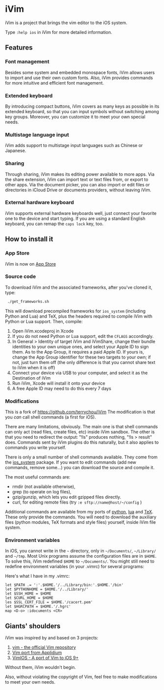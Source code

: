 # iVim

iVim is a project that brings the vim editor to the iOS system.

Type `:help ios` in iVim for more detailed information.

## Features

### Font management

Besides some system and embedded monospace fonts, iVim allows users to import and use their own custom fonts.
Also, iVim provides commands for more intuitive and efficient font management.

### Extended keyboard

By introducing compact buttons, iVim covers as many keys as possible in its extended keyboard, so that you can input symbols without switching among key groups. Moreover, you can customize it to meet your own special needs.

### Multistage language input

iVim adds support to multistage input languages such as Chinese or Japanese. 

### Sharing

Through sharing, iVim makes its editing power available to more apps.
Via the share extension, iVim can import text or text files from, or export to other apps.
Via the document picker, you can also import or edit files or directories in iCloud Drive or documents providers, without leaving iVim.

### External hardware keyboard

iVim supports external hardware keyboards well, just connect your favorite one to the device and start typing. If you are using a standard English keyboard, you can remap the `caps lock` key, too.

## How to install it

### App Store
iVim is now on [App Store](https://itunes.apple.com/us/app/ivim/id1266544660?mt=8)

### Source code
To download iVim and the associated frameworks, after you've cloned it, type:
```bash
 ./get_frameworks.sh
``` 
This will download precompiled frameworks for `ios_system` (including Python and Lua) and TeX, plus the headers required to compile iVim with Python or Lua support. Then, compile: 

1. Open iVim.xcodeproj in Xcode
2. If you do not need Python or Lua support, edit the `CFLAGS` accordingly. 
2. In General > Identity of target iVim and iVimShare, change their bundle identities to your own unique ones, and select your Apple ID to sign them. As to the App Group, it requires a paid Apple ID. If yours is, change the App Group identifier for these two targets to your own; if not, just turn them off (the only difference is that you cannot share text to iVim when it is off)
3. Connect your device via USB to your computer, and select it as the Destination of iVim
4. Run iVim, Xcode will install it onto your device
5. A free Apple ID may need to do this every 7 days

### Modifications

This is a fork of https://github.com/terrychou/iVim
The modification is that you *can* call shell commands (a first for iOS). 

There are many limitations, obviously. The main one is that shell commands can only act (read files, create files, etc) inside iVim sandbox. The other is that you need to redirect the output: "!ls" produces nothing, "!ls > result" does. Commands sent by iVim plugins do this naturally, but it also applies to commands you write yourself.

There is only a small number of shell commands available. They come from the [ios_system](https://github.com/holzschu/ios_system) package. If you want to edit commands (add new commands, remove some...) you can download the source and compile it. 

The most useful commands are: 
- rmdir (not available otherwise), 
- grep (to operate on log files), 
- gzip/gunzip, which lets you edit gzipped files directly. 
- curl, for editing remote files (try `:e sftp://name@host/~/config` )

Additional commands are available from my ports of [python](https://github.com/holzschu/python_ios), [lua](https://github.com/holzschu/lua_ios) and [TeX](https://github.com/holzschu/lib-tex). These only provide the commands. You will need to download the auxiliary files (python modules, TeX formats and style files) yourself, inside iVim file system.

### Environment variables

In iOS, you cannot write in the `~` directory, only in `~/Documents/`, `~/Library/` and `~/tmp`. Most Unix programs assume the configuration files are in `$HOME`. To solve this, iVim redefined `$HOME` to `~/Documents/`. You might still need to redefine environment variables (in your .vimrc) for several programs:

Here's what I have in my .vimrc:
```vimscript
let $PATH .= ':'.$HOME.'/../Library/bin:'.$HOME.'/bin'
let $PYTHONHOME = $HOME.'/../Library/'
let $SSH_HOME = $HOME
let $CURL_HOME = $HOME
les $SSL_CERT_FILE = $HOME.'/cacert.pem'
let $HGRCPATH = $HOME.'/.hgrc'
map <D-o> :idocuments <CR>
```

## Giants' shoulders

iVim was inspired by and based on 3 projects:
1. [vim - the official Vim repository](https://github.com/vim/vim)
2. [Vim port from Applidium](https://github.com/applidium/Vim)
3. [VimIOS - A port of Vim to iOS 9+](https://github.com/larki/VimIOS)

Without them, iVim wouldn't begin.

Also, without violating the copyright of Vim, feel free to make modifications to meet your own needs.
